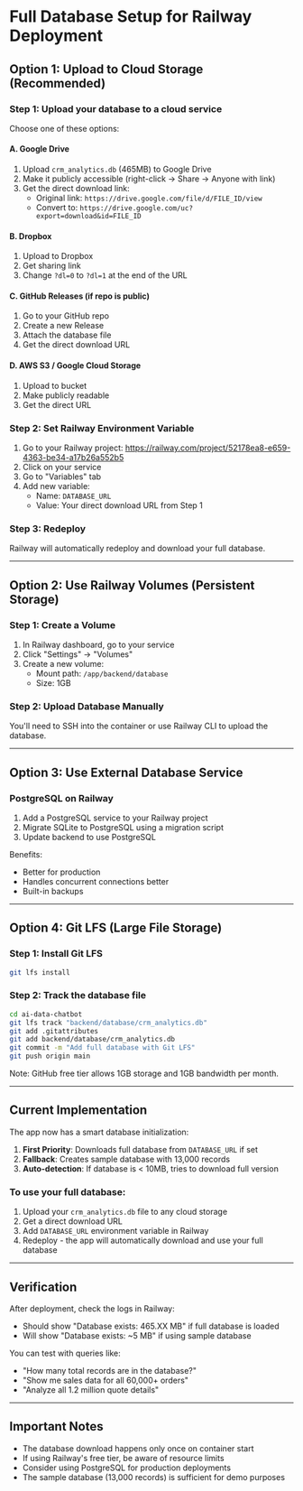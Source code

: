 # Full Database Setup for Railway Deployment

## Option 1: Upload to Cloud Storage (Recommended)

### Step 1: Upload your database to a cloud service
Choose one of these options:

#### A. Google Drive
1. Upload `crm_analytics.db` (465MB) to Google Drive
2. Make it publicly accessible (right-click → Share → Anyone with link)
3. Get the direct download link:
   - Original link: `https://drive.google.com/file/d/FILE_ID/view`
   - Convert to: `https://drive.google.com/uc?export=download&id=FILE_ID`

#### B. Dropbox
1. Upload to Dropbox
2. Get sharing link
3. Change `?dl=0` to `?dl=1` at the end of the URL

#### C. GitHub Releases (if repo is public)
1. Go to your GitHub repo
2. Create a new Release
3. Attach the database file
4. Get the direct download URL

#### D. AWS S3 / Google Cloud Storage
1. Upload to bucket
2. Make publicly readable
3. Get the direct URL

### Step 2: Set Railway Environment Variable
1. Go to your Railway project: https://railway.com/project/52178ea8-e659-4363-be34-a17b26a552b5
2. Click on your service
3. Go to "Variables" tab
4. Add new variable:
   - Name: `DATABASE_URL`
   - Value: Your direct download URL from Step 1

### Step 3: Redeploy
Railway will automatically redeploy and download your full database.

---

## Option 2: Use Railway Volumes (Persistent Storage)

### Step 1: Create a Volume
1. In Railway dashboard, go to your service
2. Click "Settings" → "Volumes"
3. Create a new volume:
   - Mount path: `/app/backend/database`
   - Size: 1GB

### Step 2: Upload Database Manually
You'll need to SSH into the container or use Railway CLI to upload the database.

---

## Option 3: Use External Database Service

### PostgreSQL on Railway
1. Add a PostgreSQL service to your Railway project
2. Migrate SQLite to PostgreSQL using a migration script
3. Update backend to use PostgreSQL

Benefits:
- Better for production
- Handles concurrent connections better
- Built-in backups

---

## Option 4: Git LFS (Large File Storage)

### Step 1: Install Git LFS
```bash
git lfs install
```

### Step 2: Track the database file
```bash
cd ai-data-chatbot
git lfs track "backend/database/crm_analytics.db"
git add .gitattributes
git add backend/database/crm_analytics.db
git commit -m "Add full database with Git LFS"
git push origin main
```

Note: GitHub free tier allows 1GB storage and 1GB bandwidth per month.

---

## Current Implementation

The app now has a smart database initialization:

1. **First Priority**: Downloads full database from `DATABASE_URL` if set
2. **Fallback**: Creates sample database with 13,000 records
3. **Auto-detection**: If database is < 10MB, tries to download full version

### To use your full database:

1. Upload your `crm_analytics.db` file to any cloud storage
2. Get a direct download URL
3. Add `DATABASE_URL` environment variable in Railway
4. Redeploy - the app will automatically download and use your full database

---

## Verification

After deployment, check the logs in Railway:
- Should show "Database exists: 465.XX MB" if full database is loaded
- Will show "Database exists: ~5 MB" if using sample database

You can test with queries like:
- "How many total records are in the database?"
- "Show me sales data for all 60,000+ orders"
- "Analyze all 1.2 million quote details"

---

## Important Notes

- The database download happens only once on container start
- If using Railway's free tier, be aware of resource limits
- Consider using PostgreSQL for production deployments
- The sample database (13,000 records) is sufficient for demo purposes